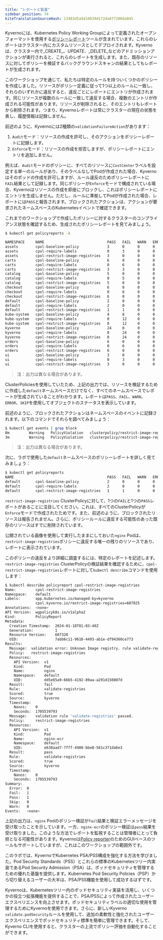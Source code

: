 ```yaml
---
title: "レポートと監査"
sidebar_position: 74
kiteTranslationSourceHash: 13483d5a9434039d172da677200da045
---
```


Kyvernoには、Kubernetes Policy Working Groupによって定義されたオープンフォーマットを使用する[ポリシーレポート](https://kyverno.io/docs/policy-reports/)ツールが含まれています。これらのレポートはクラスター内にカスタムリソースとしてデプロイされます。Kyvernoは、クラスター内で_CREATE_、_UPDATE_、_DELETE_などのアドミッションアクションが実行されると、これらのレポートを生成します。また、既存のリソースに対してポリシーを検証するバックグラウンドスキャンの結果としてもレポートが生成されます。

このワークショップを通じて、私たちは特定のルールを持ついくつかのポリシーを作成しました。リソースがポリシー定義に従って1つ以上のルールに一致し、それらのいずれかに違反すると、違反ごとにレポートにエントリが作成されます。同じリソースが複数のルールに一致して違反する場合、複数のエントリが作成される可能性があります。リソースが削除されると、そのエントリもレポートから削除されます。つまり、Kyvernoレポートは常にクラスターの現在の状態を表し、履歴情報は記録しません。

前述のように、Kyvernoには2種類の`validationFailureAction`があります：

1. `Audit`モード：リソースの作成を許可し、そのアクションをポリシーレポートに記録します。
2. `Enforce`モード：リソースの作成を拒否しますが、ポリシーレポートにエントリを追加しません。

例えば、`Audit`モードのポリシーに、すべてのリソースに`CostCenter`ラベルを設定する単一のルールがあり、そのラベルなしでPodが作成された場合、Kyvernoはそのポッドの作成を許可しますが、ルール違反のためポリシーレポートに`FAIL`結果として記録します。同じポリシーが`Enforce`モードで構成されている場合、Kyvernoはリソースの作成を即座にブロックし、これはポリシーレポートにエントリを生成しません。ただし、ルールに準拠してPodが作成された場合、レポートには`PASS`と報告されます。ブロックされたアクションは、アクションが要求されたネームスペースのKubernetesイベントで確認できます。

これまでのワークショップで作成したポリシーに対するクラスターのコンプライアンス状態を確認するため、生成されたポリシーレポートを見てみましょう。

```bash hook=reports
$ kubectl get policyreports -A

NAMESPACE     NAME                             PASS   FAIL   WARN   ERROR   SKIP   AGE
assets        cpol-baseline-policy             3      0      0      0       0      19m
assets        cpol-require-labels              0      3      0      0       0      27m
assets        cpol-restrict-image-registries   3      0      0      0       0      25m
carts         cpol-baseline-policy             6      0      0      0       0      19m
carts         cpol-require-labels              0      6      0      0       0      27m
carts         cpol-restrict-image-registries   3      3      0      0       0      25m
catalog       cpol-baseline-policy             5      0      0      0       0      19m
catalog       cpol-require-labels              0      5      0      0       0      27m
catalog       cpol-restrict-image-registries   5      0      0      0       0      25m
checkout      cpol-baseline-policy             6      0      0      0       0      19m
checkout      cpol-require-labels              0      6      0      0       0      27m
checkout      cpol-restrict-image-registries   6      0      0      0       0      25m
default       cpol-baseline-policy             2      0      0      0       0      19m
default       cpol-require-labels              2      0      0      0       0      13m
default       cpol-restrict-image-registries   1      1      0      0       0      13m
kube-system   cpol-baseline-policy             4      8      0      0       0      19m
kube-system   cpol-require-labels              0      12     0      0       0      27m
kube-system   cpol-restrict-image-registries   0      12     0      0       0      25m
kyverno       cpol-baseline-policy             24     0      0      0       0      19m
kyverno       cpol-require-labels              0      24     0      0       0      27m
kyverno       cpol-restrict-image-registries   0      24     0      0       0      25m
orders        cpol-baseline-policy             6      0      0      0       0      19m
orders        cpol-require-labels              0      6      0      0       0      27m
orders        cpol-restrict-image-registries   6      0      0      0       0      25m
ui            cpol-baseline-policy             3      0      0      0       0      19m
ui            cpol-require-labels              0      3      0      0       0      27m
ui            cpol-restrict-image-registries   3      0      0      0       0      25m
```

> 注：出力は異なる場合があります。

ClusterPoliciesを使用していたため、上記の出力では、リソースを検証するために作成した`default`ネームスペースだけでなく、すべてのネームスペースでレポートが生成されていることがわかります。レポートは`PASS`、`FAIL`、`WARN`、`ERROR`、`SKIP`を使用してオブジェクトのステータスを表示しています。

前述のように、ブロックされたアクションはネームスペースのイベントに記録されます。以下のコマンドでそれらを調べてみましょう：

```bash
$ kubectl get events | grep block
8m         Warning   PolicyViolation   clusterpolicy/restrict-image-registries   Pod default/nginx-public: [validate-registries] fail (blocked); validation error: Unknown Image registry. rule validate-registries failed at path /spec/containers/0/image/
3m         Warning   PolicyViolation   clusterpolicy/restrict-image-registries   Pod default/nginx-public: [validate-registries] fail (blocked); validation error: Unknown Image registry. rule validate-registries failed at path /spec/containers/0/image/
```

> 注：出力は異なる場合があります。

次に、ラボで使用した`default`ネームスペースのポリシーレポートを詳しく見てみましょう：

```bash
$ kubectl get policyreports
NAME                                           PASS   FAIL   WARN   ERROR   SKIP   AGE
default       cpol-baseline-policy             2      0      0      0       0      19m
default       cpol-require-labels              2      0      0      0       0      13m
default       cpol-restrict-image-registries   1      1      0      0       0      13m
```

`restrict-image-registries` ClusterPolicyに対して、1つの`FAIL`と1つの`PASS`レポートがあることに注目してください。これは、すべてのClusterPolicyが`Enforce`モードで作成されたためです。また、前述のように、ブロックされたリソースは報告されません。さらに、ポリシールールに違反する可能性のあった既存のリソースはすでに削除されています。

公開されている画像を使用して実行したままにしておいた`nginx` Podは、`restrict-image-registries`ポリシーに違反する唯一の残りのリソースであり、レポートに表示されています。

このポリシーの違反をより詳細に調査するには、特定のレポートを記述します。`restrict-image-registries` ClusterPolicyの検証結果を確認するために、`cpol-restrict-image-registries`レポートに対して`kubectl describe`コマンドを使用します：

```bash
$ kubectl describe policyreport cpol-restrict-image-registries
Name:         cpol-restrict-image-registries
Namespace:    default
Labels:       app.kubernetes.io/managed-by=kyverno
              cpol.kyverno.io/restrict-image-registries=607025
Annotations:  <none>
API Version:  wgpolicyk8s.io/v1alpha2
Kind:         PolicyReport
Metadata:
  Creation Timestamp:  2024-01-18T01:03:40Z
  Generation:          1
  Resource Version:    607320
  UID:                 7abb6c11-9610-4493-ab1e-df94360ce773
Results:
  Message:  validation error: Unknown Image registry. rule validate-registries failed at path /spec/containers/0/image/
  Policy:   restrict-image-registries
  Resources:
    API Version:  v1
    Kind:         Pod
    Name:         nginx
    Namespace:    default
    UID:          dd5e65a9-66b5-4192-89aa-a291d150807d
  Result:         fail
  Rule:           validate-registries
  Scored:         true
  Source:         kyverno
  Timestamp:
    Nanos:    0
    Seconds:  1705539793
  Message:    validation rule 'validate-registries' passed.
  Policy:     restrict-image-registries
  Resources:
    API Version:  v1
    Kind:         Pod
    Name:         nginx-ecr
    Namespace:    default
    UID:          e638aad7-7fff-4908-bbe8-581c371da6e3
  Result:         pass
  Rule:           validate-registries
  Scored:         true
  Source:         kyverno
  Timestamp:
    Nanos:    0
    Seconds:  1705539793
Summary:
  Error:  0
  Fail:   1
  Pass:   1
  Skip:   0
  Warn:   0
Events:   <none>
```

上記の出力は、`nginx` Podのポリシー検証が`fail`結果と検証エラーメッセージを受け取ったことを示しています。一方、`nginx-ecr`のポリシー検証は`pass`結果を受け取りました。このような方法でレポートを監視することは管理者にとって負担となる可能性があります。Kyvernoは[Policy reporter](https://kyverno.github.io/policy-reporter/core/targets/#policy-reporter-ui)のためのGUIベースのツールもサポートしていますが、これはこのワークショップの範囲外です。

このラボでは、KyvernoでKubernetes PSA/PSS構成を強化する方法を学びました。Pod Security Standards（PSS）とこれらの標準のKubernetesツリー内実装であるPod Security Admission（PSA）は、ポッドセキュリティを管理するための優れた基盤を提供します。Kubernetes Pod Security Policies（PSP）から切り替えるユーザーの大半は、PSA/PSS機能を使用して成功するはずです。

Kyvernoは、Kubernetesツリー内のポッドセキュリティ実装を活用し、いくつかの役立つ拡張機能を提供することで、PSA/PSSによって作成されたユーザーエクスペリエンスを向上させます。ポッドセキュリティラベルの適切な使用を管理するためにKyvernoを使用できます。さらに、新しいKyverno `validate.podSecurity`ルールを使用して、追加の柔軟性と強化されたユーザーエクスペリエンスでポッドセキュリティ標準を簡単に管理できます。そして、Kyverno CLIを使用すると、クラスターの上流でポリシー評価を自動化することができます。
